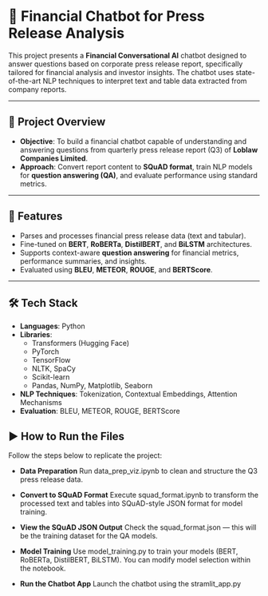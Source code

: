 # 💬 Financial Chatbot for Press Release Analysis

This project presents a **Financial Conversational AI** chatbot designed to answer questions based on corporate press release report, specifically tailored for financial analysis and investor insights. The chatbot uses state-of-the-art NLP techniques to interpret text and table data extracted from company reports.

---

## 📌 Project Overview

- **Objective**: To build a financial chatbot capable of understanding and answering questions from quarterly press release report (Q3) of **Loblaw Companies Limited**.
- **Approach**: Convert report content to **SQuAD format**, train NLP models for **question answering (QA)**, and evaluate performance using standard metrics.

---

## 🧠 Features

- Parses and processes financial press release data (text and tabular).
- Fine-tuned on **BERT**, **RoBERTa**, **DistilBERT**, and **BiLSTM** architectures.
- Supports context-aware **question answering** for financial metrics, performance summaries, and insights.
- Evaluated using **BLEU**, **METEOR**, **ROUGE**, and **BERTScore**.

---

## 🛠️ Tech Stack

- **Languages**: Python  
- **Libraries**:  
  - Transformers (Hugging Face)  
  - PyTorch  
  - TensorFlow 
  - NLTK, SpaCy  
  - Scikit-learn  
  - Pandas, NumPy, Matplotlib, Seaborn  
- **NLP Techniques**: Tokenization, Contextual Embeddings, Attention Mechanisms  
- **Evaluation**: BLEU, METEOR, ROUGE, BERTScore


## ▶️ How to Run the Files

Follow the steps below to replicate the project:

- **Data Preparation**
Run data_prep_viz.ipynb to clean and structure the Q3 press release data.

- **Convert to SQuAD Format**
Execute squad_format.ipynb to transform the processed text and tables into SQuAD-style JSON format for model training.

- **View the SQuAD JSON Output**
Check the squad_format.json — this will be the training dataset for the QA models.

- **Model Training**
Use model_training.py to train your models (BERT, RoBERTa, DistilBERT, BiLSTM). You can modify model selection within the notebook.

- **Run the Chatbot App**
Launch the chatbot using the stramlit_app.py
